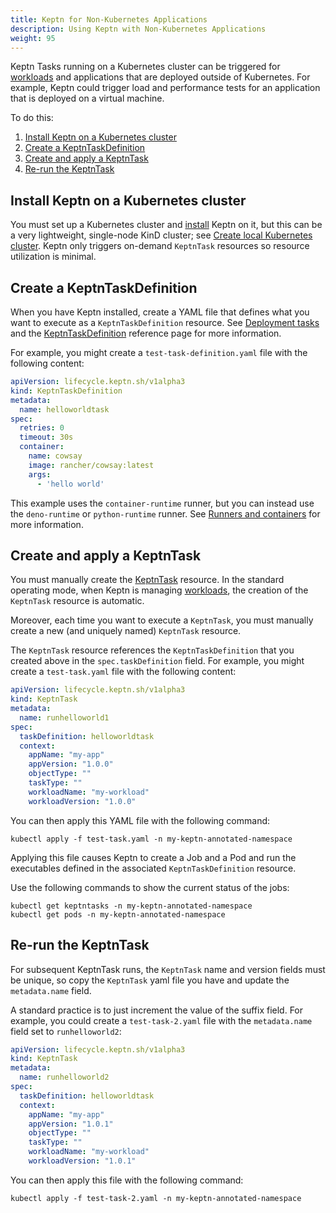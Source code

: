 ```yaml
---
title: Keptn for Non-Kubernetes Applications
description: Using Keptn with Non-Kubernetes Applications
weight: 95
---
```


Keptn Tasks running on a Kubernetes cluster
can be triggered for [workloads](https://kubernetes.io/docs/concepts/workloads/) and applications
that are deployed outside of Kubernetes.
For example, Keptn could trigger load and performance tests
for an application that is deployed on a virtual machine.

To do this:

1. [Install Keptn on a Kubernetes cluster](#install-keptn-on-a-kubernetes-cluster)
1. [Create a KeptnTaskDefinition](#create-a-keptntaskdefinition)
1. [Create and apply a KeptnTask](#create-and-apply-a-keptntask)
1. [Re-run the KeptnTask](#re-run-the-keptntask)

## Install Keptn on a Kubernetes cluster

You must set up a Kubernetes cluster and
[install](../install/install.md/#use-helm-chart)
Keptn on it,
but this can be a very lightweight, single-node KinD cluster; see
[Create local Kubernetes cluster](../install/k8s.md/#create-local-kubernetes-cluster).
Keptn only triggers on-demand `KeptnTask` resources
so resource utilization is minimal.

## Create a KeptnTaskDefinition

When you have Keptn installed, create a
YAML file that defines what you want to execute
as a `KeptnTaskDefinition` resource.
See
[Deployment tasks](./tasks.md)
and the
[KeptnTaskDefinition](../yaml-crd-ref/taskdefinition.md/)
reference page for more information.

For example, you might create a `test-task-definition.yaml` file
with the following content:

```yaml
apiVersion: lifecycle.keptn.sh/v1alpha3
kind: KeptnTaskDefinition
metadata:
  name: helloworldtask
spec:
  retries: 0
  timeout: 30s
  container:
    name: cowsay
    image: rancher/cowsay:latest
    args:
      - 'hello world'
```

This example uses the `container-runtime` runner,
but you can instead use the `deno-runtime` or `python-runtime` runner.
See
[Runners and containers](./tasks.md#runners-and-containers)
for more information.

## Create and apply a KeptnTask

You must manually create the
[KeptnTask](../yaml-crd-ref/task.md) resource.
In the standard operating mode, when Keptn is managing [workloads](https://kubernetes.io/docs/concepts/workloads/),
the creation of the `KeptnTask` resource is automatic.

Moreover, each time you want to execute a `KeptnTask`,
you must manually create a new (and uniquely named) `KeptnTask` resource.

The `KeptnTask` resource references the `KeptnTaskDefinition`
that you created above
in the `spec.taskDefinition` field.
For example, you might create a `test-task.yaml` file
with the following content:

```yaml
apiVersion: lifecycle.keptn.sh/v1alpha3
kind: KeptnTask
metadata:
  name: runhelloworld1
spec:
  taskDefinition: helloworldtask
  context:
    appName: "my-app"
    appVersion: "1.0.0"
    objectType: ""
    taskType: ""
    workloadName: "my-workload"
    workloadVersion: "1.0.0"
```

You can then apply this YAML file with the following command:

```shell
kubectl apply -f test-task.yaml -n my-keptn-annotated-namespace
```

Applying this file causes Keptn to create a Job and a Pod
and run the executables defined
in the associated `KeptnTaskDefinition` resource.

Use the following commands to show the current status of the jobs:

```shell
kubectl get keptntasks -n my-keptn-annotated-namespace
kubectl get pods -n my-keptn-annotated-namespace
```

## Re-run the KeptnTask

For subsequent KeptnTask runs,
the `KeptnTask` name and version fields must be unique,
so copy the `KeptnTask` yaml file you have and update the
`metadata.name` field.

A standard practice is to just increment the value of the suffix field.
For example, you could create a `test-task-2.yaml` file
with the `metadata.name` field set to `runhelloworld2`:

```yaml
apiVersion: lifecycle.keptn.sh/v1alpha3
kind: KeptnTask
metadata:
  name: runhelloworld2
spec:
  taskDefinition: helloworldtask
  context:
    appName: "my-app"
    appVersion: "1.0.1"
    objectType: ""
    taskType: ""
    workloadName: "my-workload"
    workloadVersion: "1.0.1"
```

You can then apply this file with the following command:

```shell
kubectl apply -f test-task-2.yaml -n my-keptn-annotated-namespace
```
